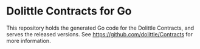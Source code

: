 # Dolittle Contracts for Go
This repository holds the generated Go code for the Dolittle Contracts, and serves the released versions. See https://github.com/dolittle/Contracts for more information.
